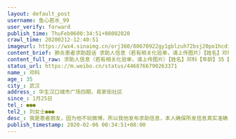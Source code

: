 ```yaml
---
layout: default_post
username: 鱼心若水_99
user_verify: forward
publish_time: ThuFeb0600:34:51+08002020
crawl_time: 20200212-12:40:51
imageurl: https://wx4.sinaimg.cn/orj360/80670922gy1gblzuh72bsj20po1hcdiy.jpg,https://wx4.sinaimg.cn/orj360/80670922gy1gblzuht7lxj20po1hc41n.jpg,https://wx2.sinaimg.cn/orj360/80670922gy1gblzugfpo3j20po1hcjts.jpg,https://wx3.sinaimg.cn/orj360/80670922gy1gblzui9ilqj21hc0pojvd.jpg,https://wx2.sinaimg.cn/orj360/80670922gy1gblzuin8gzj20po1hc76m.jpg
content_brief: 肺炎患者求助超话 求助人信息（若有相关化验单，请上传图片）【姓名】邓科【年龄】35【所在城市】武汉【所在小区、社区】华生汉口城市广场四期，易家街社区【患病时间】1月25日【联系方式】●●●【其他紧急联系人】刘女士●●●【病情描述】 我是患者朋友，因为他不玩微博，所 ...全文
content_full_raw: 求助人信息（若有相关化验单，请上传图片）【姓名】邓科【年龄】35【所在城市】武汉【所在小区、社区】华生汉口城市广场四期，易家街社区【患病时间】1月25日【联系方式】●●●【其他紧急联系人】刘女士●●●【病情描述】我是患者朋友，因为他不玩微博，所以我他发布求助信息，本人确保所发信息真实准确，愿意承担法律责任。患者邓科自1月25日起开始发烧，咳嗽不断，去医院看过，医生当时说没位置，收治不了，只能打针然后在家自我隔离。而后一直高烧不退，并且加重，呼吸急促，身体无力。2月5日再去医院，拍了CT，病情加重，肺炎扩散，各项指标都很差，连医生都建议住院，说是【高度疑似】，但是人数太多，未能做成核酸检测。现在情况是，医生建议住院，但医院安排不了住院，让找社区。社区那边一直遥遥无期，只说上报了然后等消息等消息。现在人情况已经很不好了，最主要的是一家四口，他是家里的顶梁柱，家中还有两个老人和一个孕妇，无法住院隔离的话一家人都很危险！特此求助。
status_url: https://m.weibo.cn/status/4468766790263371
name_: 邓科
age_: 35
city_: 武汉
address_: 华生汉口城市广场四期，易家街社区
since_: 1月25日
tel_: ●●●
tel2_: 刘女士●●●
desc_: 我是患者朋友，因为他不玩微博，所以我他发布求助信息，本人确保所发信息真实准确，愿意承担法律责任。患者邓科自1月25日起开始发烧，咳嗽不断，去医院看过，医生当时说没位置，收治不了，只能打针然后在家自我隔离。而后一直高烧不退，并且加重，呼吸急促，身体无力。2月5日再去医院，拍了CT，病情加重，肺炎扩散，各项指标都很差，连医生都建议住院，说是
publish_timestamp: 2020-02-06 00:34:51+08:00
---
```

